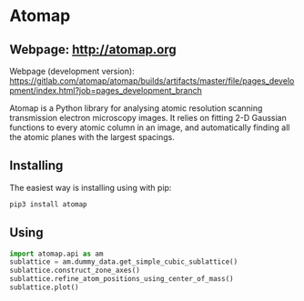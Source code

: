 # Atomap

## Webpage: http://atomap.org

Webpage (development version): https://gitlab.com/atomap/atomap/builds/artifacts/master/file/pages_development/index.html?job=pages_development_branch

Atomap is a Python library for analysing atomic resolution
scanning transmission electron microscopy images.
It relies on fitting 2-D Gaussian functions to every atomic
column in an image, and automatically finding all the atomic
planes with the largest spacings.

Installing
----------

The easiest way is installing using with pip:

```bash
pip3 install atomap
```

Using
-----

```python
import atomap.api as am
sublattice = am.dummy_data.get_simple_cubic_sublattice()
sublattice.construct_zone_axes()
sublattice.refine_atom_positions_using_center_of_mass()
sublattice.plot()
```
